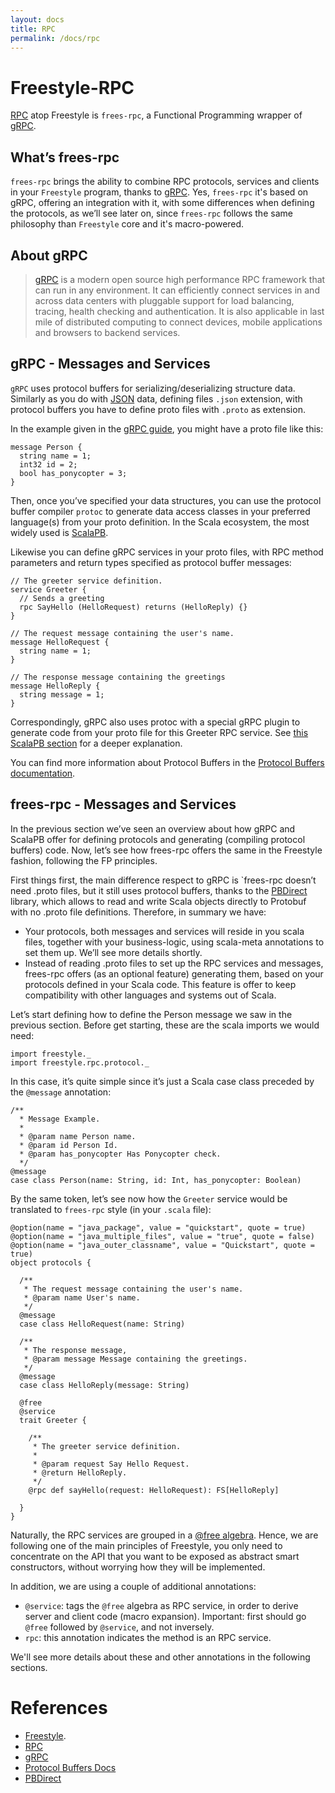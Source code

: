 ```yaml
---
layout: docs
title: RPC
permalink: /docs/rpc
---
```


# Freestyle-RPC

[RPC](https://en.wikipedia.org/wiki/Remote_procedure_call) atop Freestyle is `frees-rpc`, a Functional Programming wrapper of [gRPC](https://grpc.io/).

## What’s frees-rpc

`frees-rpc` brings the ability to combine RPC protocols, services and clients in your `Freestyle` program, thanks to [gRPC](https://grpc.io/). Yes, `frees-rpc` it's based on gRPC, offering an integration with it, with some differences when defining the protocols, as we’ll see later on, since `frees-rpc` follows the same philosophy than `Freestyle` core and it's macro-powered.

## About gRPC

> [gRPC](https://grpc.io/about/) is a modern open source high performance RPC framework that can run in any environment. It can efficiently connect services in and across data centers with pluggable support for load balancing, tracing, health checking and authentication. It is also applicable in last mile of distributed computing to connect devices, mobile applications and browsers to backend services.

## gRPC - Messages and Services

`gRPC` uses protocol buffers for serializing/deserializing structure data. Similarly as you do with [JSON](https://en.wikipedia.org/wiki/JSON) data, defining files `.json` extension, with protocol buffers you have to define proto files with `.proto` as extension.

In the example given in the [gRPC guide](https://grpc.io/docs/guides/), you might have a proto file like this:

```
message Person {
  string name = 1;
  int32 id = 2;
  bool has_ponycopter = 3;
}
```

Then, once you’ve specified your data structures, you can use the protocol buffer compiler `protoc` to generate data access classes in your preferred language(s) from your proto definition. In the Scala ecosystem, the most widely used is [ScalaPB](https://scalapb.github.io/).

Likewise you can define gRPC services in your proto files, with RPC method parameters and return types specified as protocol buffer messages:

```
// The greeter service definition.
service Greeter {
  // Sends a greeting
  rpc SayHello (HelloRequest) returns (HelloReply) {}
}

// The request message containing the user's name.
message HelloRequest {
  string name = 1;
}

// The response message containing the greetings
message HelloReply {
  string message = 1;
}
```

Correspondingly, gRPC also uses protoc with a special gRPC plugin to generate code from your proto file for this Greeter RPC service. See [this ScalaPB section](https://scalapb.github.io/grpc.html) for a deeper explanation.

You can find more information about Protocol Buffers in the [Protocol Buffers documentation](https://developers.google.com/protocol-buffers/docs/overview).

## frees-rpc - Messages and Services

In the previous section we’ve seen an overview about how gRPC and ScalaPB offer for defining protocols and generating (compiling protocol buffers) code. Now, let’s see how frees-rpc offers the same in the Freestyle fashion, following the FP principles.

First things first, the main difference respect to gRPC is `frees-rpc doesn’t need .proto files, but it still uses protocol buffers, thanks to the [PBDirect](https://github.com/btlines/pbdirect) library, which allows to read and write Scala objects directly to Protobuf with no .proto file definitions. Therefore, in summary we have:

* Your protocols, both messages and services will reside in you scala files, together with your business-logic, using scala-meta annotations to set them up. We’ll see more details shortly.
* Instead of reading .proto files to set up the RPC services and messages, frees-rpc offers (as an optional feature) generating them, based on your protocols defined in your Scala code. This feature is offer to keep compatibility with other languages and systems out of Scala.

Let’s start defining how to define the Person message we saw in the previous section. Before get starting, these are the scala imports we would need:

```tut:silent
import freestyle._
import freestyle.rpc.protocol._
``` 

In this case, it’s quite simple since it’s just a Scala case class preceded by the `@message` annotation:


```tut:book
/**
  * Message Example.
  *
  * @param name Person name.
  * @param id Person Id.
  * @param has_ponycopter Has Ponycopter check.
  */
@message
case class Person(name: String, id: Int, has_ponycopter: Boolean)
```

By the same token, let’s see now how the `Greeter` service would be translated to `frees-rpc` style (in your `.scala` file):

```tut:book
@option(name = "java_package", value = "quickstart", quote = true)
@option(name = "java_multiple_files", value = "true", quote = false)
@option(name = "java_outer_classname", value = "Quickstart", quote = true)
object protocols {

  /**
   * The request message containing the user's name.
   * @param name User's name.
   */
  @message
  case class HelloRequest(name: String)

  /**
   * The response message,
   * @param message Message containing the greetings.
   */
  @message
  case class HelloReply(message: String)

  @free
  @service
  trait Greeter {

    /**
     * The greeter service definition.
     *
     * @param request Say Hello Request.
     * @return HelloReply.
     */
    @rpc def sayHello(request: HelloRequest): FS[HelloReply]

  }
}
```

Naturally, the RPC services are grouped in a [@free algebra](http://frees.io/docs/core/algebras/). Hence, we are following one of the main principles of Freestyle, you only need to concentrate on the API that you want to be exposed as abstract smart constructors, without worrying how they will be implemented.

In addition, we are using a couple of additional annotations:

* `@service`: tags the `@free` algebra as RPC service, in order to derive server and client code (macro expansion). Important: first should go `@free` followed by `@service`, and not inversely.
* `rpc`: this annotation indicates the method is an RPC service.

We'll see more details about these and other annotations in the following sections.

# References

* [Freestyle](http://frees.io/).
* [RPC](https://en.wikipedia.org/wiki/Remote_procedure_call)
* [gRPC](https://grpc.io/)
* [Protocol Buffers Docs](https://developers.google.com/protocol-buffers/docs/overview)
* [PBDirect](https://github.com/btlines/pbdirect)
